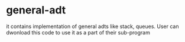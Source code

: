# general-adt
it contains implementation of general adts like stack, queues. User can dwonload this code to use it as a part of their sub-program
